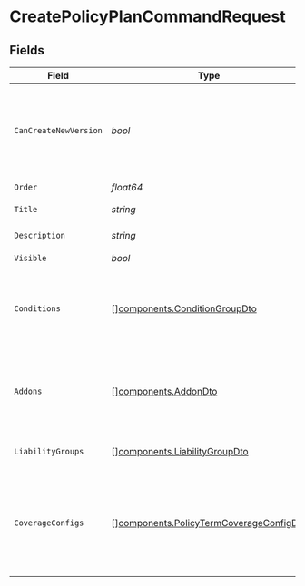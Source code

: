 # CreatePolicyPlanCommandRequest


## Fields

| Field                                                                                              | Type                                                                                               | Required                                                                                           | Description                                                                                        | Example                                                                                            |
| -------------------------------------------------------------------------------------------------- | -------------------------------------------------------------------------------------------------- | -------------------------------------------------------------------------------------------------- | -------------------------------------------------------------------------------------------------- | -------------------------------------------------------------------------------------------------- |
| `CanCreateNewVersion`                                                                              | *bool*                                                                                             | :heavy_check_mark:                                                                                 | Whether or not the command should create a new draft policy if required.                           |                                                                                                    |
| `Order`                                                                                            | *float64*                                                                                          | :heavy_check_mark:                                                                                 | N/A                                                                                                |                                                                                                    |
| `Title`                                                                                            | *string*                                                                                           | :heavy_check_mark:                                                                                 | Title of the plan.                                                                                 | My Plan                                                                                            |
| `Description`                                                                                      | *string*                                                                                           | :heavy_check_mark:                                                                                 | Description of the plan.                                                                           | This is my plan                                                                                    |
| `Visible`                                                                                          | *bool*                                                                                             | :heavy_check_mark:                                                                                 | N/A                                                                                                | true                                                                                               |
| `Conditions`                                                                                       | [][components.ConditionGroupDto](../../models/components/conditiongroupdto.md)                     | :heavy_minus_sign:                                                                                 | Conditions required for a customer to be eligible to purchase this plan.                           |                                                                                                    |
| `Addons`                                                                                           | [][components.AddonDto](../../models/components/addondto.md)                                       | :heavy_minus_sign:                                                                                 | Groupings of coverages to optionally be added on to plans.                                         |                                                                                                    |
| `LiabilityGroups`                                                                                  | [][components.LiabilityGroupDto](../../models/components/liabilitygroupdto.md)                     | :heavy_minus_sign:                                                                                 | Groupings of coverage liabilities.                                                                 |                                                                                                    |
| `CoverageConfigs`                                                                                  | [][components.PolicyTermCoverageConfigDto](../../models/components/policytermcoverageconfigdto.md) | :heavy_minus_sign:                                                                                 | Configs for each coverage on the plan to determine if it is included in the plan.                  |                                                                                                    |